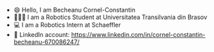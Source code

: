 - 😄 Hello, I am Becheanu Cornel-Constantin
- 👨🏻‍🎓 I am a Robotics Student at Universitatea Transilvania din Brasov
- 💻 I am a Robotics Intern at Schaeffler
- 🧭 LinkedIn account: https://www.linkedin.com/in/cornel-constantin-becheanu-670086247/
